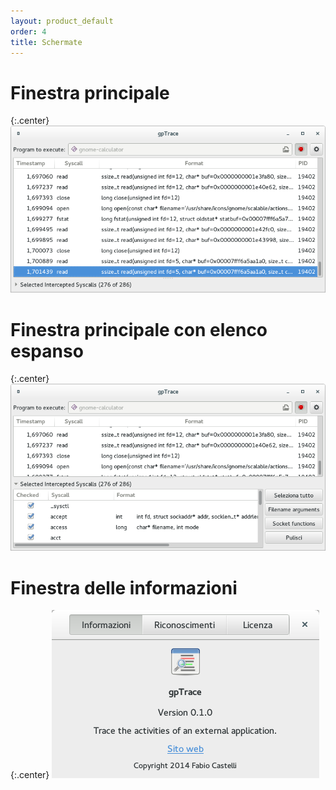 ```yaml
---
layout: product_default
order: 4
title: Schermate
---
```

# Finestra principale

{:.center}
![Finestra principale](/resources/gptrace/archive/latest/italian/main.png)

# Finestra principale con elenco espanso

{:.center}
![Finestra principale con elenco espanso](/resources/gptrace/archive/latest/italian/expanded.png)

# Finestra delle informazioni

{:.center}
![Finestra delle informazioni](/resources/gptrace/archive/latest/italian/about.png)